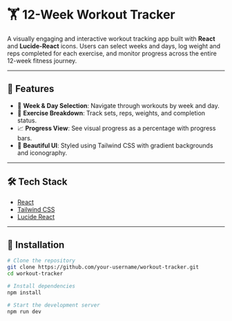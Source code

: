 # 🏋️ 12-Week Workout Tracker

A visually engaging and interactive workout tracking app built with **React** and **Lucide-React** icons. Users can select weeks and days, log weight and reps completed for each exercise, and monitor progress across the entire 12-week fitness journey.

---

## 🚀 Features

- 📆 **Week & Day Selection**: Navigate through workouts by week and day.
- 💪 **Exercise Breakdown**: Track sets, reps, weights, and completion status.
- 📈 **Progress View**: See visual progress as a percentage with progress bars.
- 🌈 **Beautiful UI**: Styled using Tailwind CSS with gradient backgrounds and iconography.

---

## 🛠️ Tech Stack

- [React](https://reactjs.org/)
- [Tailwind CSS](https://tailwindcss.com/)
- [Lucide React](https://lucide.dev/)

---

## 🧱 Installation

```bash
# Clone the repository
git clone https://github.com/your-username/workout-tracker.git
cd workout-tracker

# Install dependencies
npm install

# Start the development server
npm run dev
